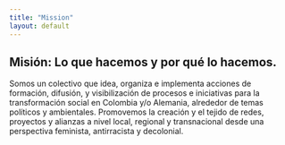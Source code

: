 ```yaml
---
title: "Mission"
layout: default
---
```


## Misión: Lo que hacemos y por qué lo hacemos.

Somos un colectivo que idea, organiza e implementa acciones de formación, difusión, y visibilización de procesos e iniciativas para la transformación social en Colombia y/o Alemania, alrededor de temas políticos y ambientales. Promovemos la creación y el tejido de redes, proyectos y alianzas a nivel local, regional y transnacional desde una perspectiva feminista, antirracista y decolonial.  

